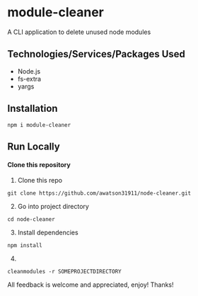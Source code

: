# module-cleaner
A CLI application to delete unused node modules

## Technologies/Services/Packages Used
- Node.js
- fs-extra
- yargs


## Installation
```node
npm i module-cleaner
```

## Run Locally
#### Clone this repository

1) Clone this repo
```node
git clone https://github.com/awatson31911/node-cleaner.git
```
2) Go into project directory
```node
cd node-cleaner
```
3) Install dependencies
```node
npm install
```
4) 
```node
cleanmodules -r SOMEPROJECTDIRECTORY
```

All feedback is welcome and appreciated, enjoy! Thanks!
